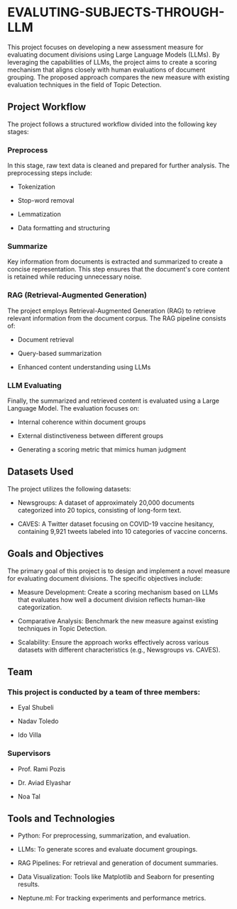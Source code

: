 # EVALUTING-SUBJECTS-THROUGH-LLM
This project focuses on developing a new assessment measure for evaluating document divisions using Large Language Models (LLMs). By leveraging the capabilities of LLMs, the project aims to create a scoring mechanism that aligns closely with human evaluations of document grouping. The proposed approach compares the new measure with existing evaluation techniques in the field of Topic Detection.

## Project Workflow
The project follows a structured workflow divided into the following key stages:
### Preprocess
In this stage, raw text data is cleaned and prepared for further analysis. The preprocessing steps include:

- Tokenization

- Stop-word removal

- Lemmatization

- Data formatting and structuring

### Summarize
Key information from documents is extracted and summarized to create a concise representation. This step ensures that the document's core content is retained while reducing unnecessary noise.

### RAG (Retrieval-Augmented Generation)
The project employs Retrieval-Augmented Generation (RAG) to retrieve relevant information from the document corpus. The RAG pipeline consists of:

- Document retrieval

- Query-based summarization

- Enhanced content understanding using LLMs

### LLM Evaluating
Finally, the summarized and retrieved content is evaluated using a Large Language Model. The evaluation focuses on:

- Internal coherence within document groups

- External distinctiveness between different groups

- Generating a scoring metric that mimics human judgment

## Datasets Used

The project utilizes the following datasets:

- Newsgroups: A dataset of approximately 20,000 documents categorized into 20 topics, consisting of long-form text.

- CAVES: A Twitter dataset focusing on COVID-19 vaccine hesitancy, containing 9,921 tweets labeled into 10 categories of vaccine concerns.

## Goals and Objectives

The primary goal of this project is to design and implement a novel measure for evaluating document divisions. The specific objectives include:

- Measure Development: Create a scoring mechanism based on LLMs that evaluates how well a document division reflects human-like categorization.

- Comparative Analysis: Benchmark the new measure against existing techniques in Topic Detection.

- Scalability: Ensure the approach works effectively across various datasets with different characteristics (e.g., Newsgroups vs. CAVES).

## Team

### This project is conducted by a team of three members:

- Eyal Shubeli

- Nadav Toledo

- Ido Villa

### Supervisors
- Prof. Rami Pozis
  
- Dr. Aviad Elyashar
  
- Noa Tal

## Tools and Technologies

- Python: For preprocessing, summarization, and evaluation.

- LLMs: To generate scores and evaluate document groupings.

- RAG Pipelines: For retrieval and generation of document summaries.

- Data Visualization: Tools like Matplotlib and Seaborn for presenting results.

- Neptune.ml: For tracking experiments and performance metrics.

